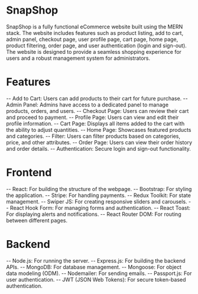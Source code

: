 # SnapShop
SnapShop is a fully functional eCommerce website built using the MERN stack. The website includes features such as product listing, add to cart, admin panel, checkout page, user profile page, cart page, home page, product filtering, order page, and user authentication (login and sign-out). The website is designed to provide a seamless shopping experience for users and a robust management system for administrators.

# Features
-- Add to Cart: Users can add products to their cart for future purchase.
-- Admin Panel: Admins have access to a dedicated panel to manage products, orders, and users.
-- Checkout Page: Users can review their cart and proceed to payment.
-- Profile Page: Users can view and edit their profile information.
-- Cart Page: Displays all items added to the cart with the ability to adjust quantities.
-- Home Page: Showcases featured products and categories.
-- Filter: Users can filter products based on categories, price, and other attributes.
-- Order Page: Users can view their order history and order details.
-- Authentication: Secure login and sign-out functionality.
# Frontend
-- React: For building the structure of the webpage.
-- Bootstrap: For styling the application.
-- Stripe: For handling payments.
-- Redux Toolkit: For state management.
-- Swiper JS: For creating responsive sliders and carousels.
-- React Hook Form: For managing forms and authentication.
-- React Toast: For displaying alerts and notifications.
-- React Router DOM: For routing between different pages.
# Backend
-- Node.js: For running the server.
-- Express.js: For building the backend APIs.
-- MongoDB: For database management.
-- Mongoose: For object data modeling (ODM).
-- Nodemailer: For sending emails.
-- Passport.js: For user authentication.
-- JWT (JSON Web Tokens): For secure token-based authentication.
